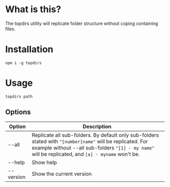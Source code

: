 # What is this?

The topdirs utility will replicate folder structure without coping containing files.

# Installation

`npm i -g topdirs`

# Usage 

`topdirs path`

## Options
| Option    | Description |
----------- | ----------- 
| --all     | Replicate all sub-folders. By default only sub-folders stated with `"[number]name"` will be replicated. For example without --all sub-folders `"[1] - my name"` will be replicated, and `[a] - myname` won't be.
| --help    | Show help
| --version | Show the current version
